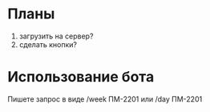 #  Планы
1) загрузить на сервер?
2) сделать кнопки?

# Использование бота
Пишете запрос в виде /week ПМ-2201 или /day ПМ-2201
